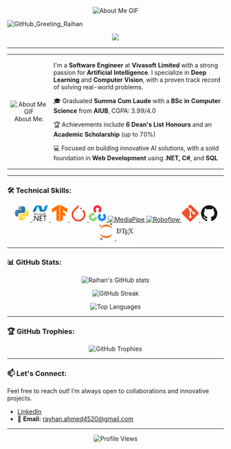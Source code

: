 <p align="center">
  <img src="![GitHub_Greeting_Raihan](https://github.com/user-attachments/assets/d71ff5db-a753-4031-989e-13171ac0a7de)"  alt="About Me GIF" width="180px">
</p>

![GitHub_Greeting_Raihan](https://github.com/user-attachments/assets/d71ff5db-a753-4031-989e-13171ac0a7de)

<p align="center">
  <img src="https://readme-typing-svg.herokuapp.com?color=6D98E7&lines=Software+Engineer;AI+Enthusiast;Deep+Learning+and+CV+Specialist;Building+Innovative+AI+Solutions">
</p>

---

<table>
  <tr>
    <td width="20%">
      <p align="center">
        <img src="https://github.com/7oSkaaa/7oSkaaa/blob/main/Images/about_me.gif?raw=true" alt="About Me GIF" width="180px">
        About Me:
      </p>
    </td>
    <td width="80%">
      <p align="left">
<!--         <h3>About Me:</h3> -->
        <p>
          I'm a <strong>Software Engineer</strong> at <strong>Vivasoft Limited</strong> with a strong passion for <strong>Artificial Intelligence</strong>.
          I specialize in <strong>Deep Learning</strong> and <strong>Computer Vision</strong>, with a proven track record of solving real-world problems.
        </p>
      <p>🎓 Graduated <strong>Summa Cum Laude</strong> with a <strong>BSc in Computer Science</strong> from <strong>AIUB</strong>, CGPA: 3.99/4.0</p>
      <p>🏆 Achievements include <strong>6 Dean's List Honours</strong> and an <strong>Academic Scholarship</strong> (up to 70%)</p>
      <p>💻 Focused on building innovative AI solutions, with a solid foundation in <strong>Web Development</strong> using <strong>.NET, C#</strong>, and <strong>SQL</strong></p>
      </p>
    </td>
  </tr>
</table>

---

### 🛠️ Technical Skills:
<p align="center">
  <a href="https://www.python.org/" target="_blank" rel="noreferrer">
    <img
      src="https://raw.githubusercontent.com/devicons/devicon/master/icons/python/python-original.svg"
      alt="Python"
      width="40"
      height="40"
    />
  </a>
  <a href="https://dotnet.microsoft.com/" target="_blank" rel="noreferrer">
    <img
      src="https://raw.githubusercontent.com/devicons/devicon/master/icons/dot-net/dot-net-original-wordmark.svg"
      alt=".NET"
      width="40"
      height="40"
    />
  </a>
  <a href="https://www.tensorflow.org/" target="_blank" rel="noreferrer">
    <img
      src="https://raw.githubusercontent.com/devicons/devicon/master/icons/tensorflow/tensorflow-original.svg"
      alt="TensorFlow"
      width="40"
      height="40"
    />
  </a>
  <a href="https://pytorch.org/" target="_blank" rel="noreferrer">
    <img
      src="https://raw.githubusercontent.com/devicons/devicon/master/icons/pytorch/pytorch-original.svg"
      alt="PyTorch"
      width="40"
      height="40"
    />
  </a>
  <a href="https://opencv.org/" target="_blank" rel="noreferrer">
    <img
      src="https://raw.githubusercontent.com/devicons/devicon/master/icons/opencv/opencv-original.svg"
      alt="OpenCV"
      width="40"
      height="40"
    />
  </a>
  <a href="https://mediapipe.dev/" target="_blank" rel="noreferrer">
    <img
      src="https://github.com/google/mediapipe/raw/master/mediapipe_logo_rgb.png"
      alt="MediaPipe"
      width="40"
      height="40"
    />
  </a>
  <a href="https://www.roboflow.com/" target="_blank" rel="noreferrer">
    <img
      src="https://www.roboflow.com/assets/roboflow-logo-square.png"
      alt="Roboflow"
      width="40"
      height="40"
    />
  </a>
  <a href="https://git-scm.com/" target="_blank" rel="noreferrer">
    <img
      src="https://raw.githubusercontent.com/devicons/devicon/master/icons/git/git-original.svg"
      alt="Git"
      width="40"
      height="40"
    />
  </a>
  <a href="https://github.com/" target="_blank" rel="noreferrer">
    <img
      src="https://raw.githubusercontent.com/devicons/devicon/master/icons/github/github-original.svg"
      alt="GitHub"
      width="40"
      height="40"
    />
  </a>
  <a href="https://jupyter.org/" target="_blank" rel="noreferrer">
    <img
      src="https://raw.githubusercontent.com/devicons/devicon/master/icons/jupyter/jupyter-original.svg"
      alt="Jupyter"
      width="40"
      height="40"
    />
  </a>
  <a href="https://www.latex-project.org/" target="_blank" rel="noreferrer">
    <img
      src="https://raw.githubusercontent.com/devicons/devicon/master/icons/latex/latex-original.svg"
      alt="LaTeX"
      width="40"
      height="40"
    />
  </a>
</p>

---

### 📊 GitHub Stats:

<p align="center">
  <img src="https://github-readme-stats.vercel.app/api?username=Raihan4520&show_icons=true&theme=radical" alt="Raihan's GitHub stats" />
</p>

<p align="center">
  <img src="https://github-readme-streak-stats.herokuapp.com/?user=Raihan4520&theme=radical" alt="GitHub Streak" />
</p>

<p align="center">
  <img src="https://github-readme-stats.vercel.app/api/top-langs/?username=Raihan4520&layout=compact&theme=radical" alt="Top Languages" />
</p>

---

### 🏆 GitHub Trophies:
<p align="center">
  <img src="https://github-profile-trophy.vercel.app/?username=Raihan4520&theme=radical&margin-w=15&row=1&column=6" alt="GitHub Trophies">
<!--   <img src="https://github-profile-trophy.vercel.app/?username=Raihan4520&theme=radical&margin-w=5&no-frame=true&row=1&column=6" alt="GitHub Trophies"> -->
</p>

---

### 📫 Let's Connect:
Feel free to reach out! I’m always open to collaborations and innovative projects.

- [LinkedIn](https://www.linkedin.com/in/raihan4520)
- 📧 **Email:** rayhan.ahmed4520@gmail.com

---

<p align="center">
  <img src="https://komarev.com/ghpvc/?username=Raihan4520&style=flat-square&color=blue" alt="Profile Views" />
</p>
